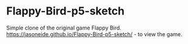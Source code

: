 # Flappy-Bird-p5-sketch
Simple clone of the original game Flappy Bird.
https://jasoneide.github.io/Flappy-Bird-p5-sketch/ - to view the game.
